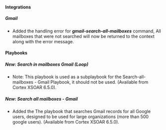#### Integrations
##### Gmail
- Added the handling error for ***gmail-search-all-mailboxes*** command, All mailboxes that were not searched will now be returned to the context along with the error message.

#### Playbooks
##### New: Search in mailboxes Gmail (Loop)
- Note: This playbook is used as a subplaybook for the Search-all-mailboxes - Gmail Playbook, it should not be used. (Available from Cortex XSOAR 6.5.0).

##### New: Search all mailboxes - Gmail
- Added the The playbook that searches Gmail records for all Google users, designed to be used for large organizations (more than 500 google users). (Available from Cortex XSOAR 6.5.0).
